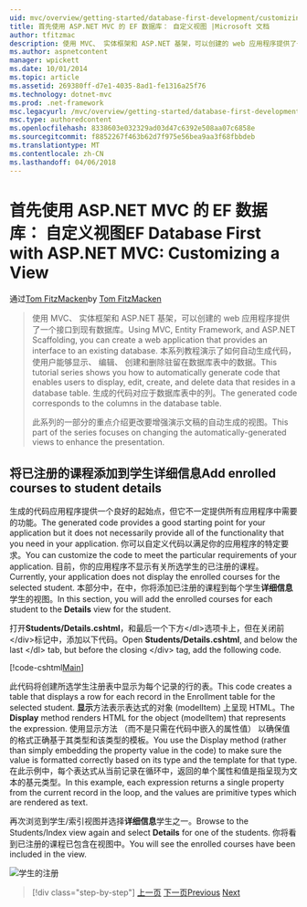 ```yaml
---
uid: mvc/overview/getting-started/database-first-development/customizing-a-view
title: 首先使用 ASP.NET MVC 的 EF 数据库： 自定义视图 |Microsoft 文档
author: tfitzmac
description: 使用 MVC、 实体框架和 ASP.NET 基架，可以创建的 web 应用程序提供了一个接口到现有数据库。 此教程系列...
ms.author: aspnetcontent
manager: wpickett
ms.date: 10/01/2014
ms.topic: article
ms.assetid: 269380ff-d7e1-4035-8ad1-fe1316a25f76
ms.technology: dotnet-mvc
ms.prod: .net-framework
msc.legacyurl: /mvc/overview/getting-started/database-first-development/customizing-a-view
msc.type: authoredcontent
ms.openlocfilehash: 8338603e032329ad03d47c6392e508aa07c6858e
ms.sourcegitcommit: f8852267f463b62d7f975e56bea9aa3f68fbbdeb
ms.translationtype: MT
ms.contentlocale: zh-CN
ms.lasthandoff: 04/06/2018
---
```

<a name="ef-database-first-with-aspnet-mvc-customizing-a-view"></a><span data-ttu-id="ac27d-104">首先使用 ASP.NET MVC 的 EF 数据库： 自定义视图</span><span class="sxs-lookup"><span data-stu-id="ac27d-104">EF Database First with ASP.NET MVC: Customizing a View</span></span>
====================
<span data-ttu-id="ac27d-105">通过[Tom FitzMacken](https://github.com/tfitzmac)</span><span class="sxs-lookup"><span data-stu-id="ac27d-105">by [Tom FitzMacken](https://github.com/tfitzmac)</span></span>

> <span data-ttu-id="ac27d-106">使用 MVC、 实体框架和 ASP.NET 基架，可以创建的 web 应用程序提供了一个接口到现有数据库。</span><span class="sxs-lookup"><span data-stu-id="ac27d-106">Using MVC, Entity Framework, and ASP.NET Scaffolding, you can create a web application that provides an interface to an existing database.</span></span> <span data-ttu-id="ac27d-107">本系列教程演示了如何自动生成代码，使用户能够显示、 编辑、 创建和删除驻留在数据库表中的数据。</span><span class="sxs-lookup"><span data-stu-id="ac27d-107">This tutorial series shows you how to automatically generate code that enables users to display, edit, create, and delete data that resides in a database table.</span></span> <span data-ttu-id="ac27d-108">生成的代码对应于数据库表中的列。</span><span class="sxs-lookup"><span data-stu-id="ac27d-108">The generated code corresponds to the columns in the database table.</span></span>
> 
> <span data-ttu-id="ac27d-109">此系列的一部分的重点介绍更改要增强演示文稿的自动生成的视图。</span><span class="sxs-lookup"><span data-stu-id="ac27d-109">This part of the series focuses on changing the automatically-generated views to enhance the presentation.</span></span>


## <a name="add-enrolled-courses-to-student-details"></a><span data-ttu-id="ac27d-110">将已注册的课程添加到学生详细信息</span><span class="sxs-lookup"><span data-stu-id="ac27d-110">Add enrolled courses to student details</span></span>

<span data-ttu-id="ac27d-111">生成的代码应用程序提供一个良好的起始点，但它不一定提供所有应用程序中需要的功能。</span><span class="sxs-lookup"><span data-stu-id="ac27d-111">The generated code provides a good starting point for your application but it does not necessarily provide all of the functionality that you need in your application.</span></span> <span data-ttu-id="ac27d-112">你可以自定义代码以满足你的应用程序的特定要求。</span><span class="sxs-lookup"><span data-stu-id="ac27d-112">You can customize the code to meet the particular requirements of your application.</span></span> <span data-ttu-id="ac27d-113">目前，你的应用程序不显示有关所选学生的已注册的课程。</span><span class="sxs-lookup"><span data-stu-id="ac27d-113">Currently, your application does not display the enrolled courses for the selected student.</span></span> <span data-ttu-id="ac27d-114">本部分中，在中，你将添加已注册的课程到每个学生**详细信息**学生的视图。</span><span class="sxs-lookup"><span data-stu-id="ac27d-114">In this section, you will add the enrolled courses for each student to the **Details** view for the student.</span></span>

<span data-ttu-id="ac27d-115">打开**Students/Details.cshtml**，和最后一个下方&lt;/dl&gt;选项卡上，但在关闭前&lt;/div&gt;标记中，添加以下代码。</span><span class="sxs-lookup"><span data-stu-id="ac27d-115">Open **Students/Details.cshtml**, and below the last &lt;/dl&gt; tab, but before the closing &lt;/div&gt; tag, add the following code.</span></span>

[!code-cshtml[Main](customizing-a-view/samples/sample1.cshtml)]

<span data-ttu-id="ac27d-116">此代码将创建所选学生注册表中显示为每个记录的行的表。</span><span class="sxs-lookup"><span data-stu-id="ac27d-116">This code creates a table that displays a row for each record in the Enrollment table for the selected student.</span></span> <span data-ttu-id="ac27d-117">**显示**方法表示表达式的对象 (modelItem) 上呈现 HTML。</span><span class="sxs-lookup"><span data-stu-id="ac27d-117">The **Display** method renders HTML for the object (modelItem) that represents the expression.</span></span> <span data-ttu-id="ac27d-118">使用显示方法 （而不是只需在代码中嵌入的属性值） 以确保值的格式正确基于其类型和该类型的模板。</span><span class="sxs-lookup"><span data-stu-id="ac27d-118">You use the Display method (rather than simply embedding the property value in the code) to make sure the value is formatted correctly based on its type and the template for that type.</span></span> <span data-ttu-id="ac27d-119">在此示例中，每个表达式从当前记录在循环中，返回的单个属性和值是指呈现为文本的基元类型。</span><span class="sxs-lookup"><span data-stu-id="ac27d-119">In this example, each expression returns a single property from the current record in the loop, and the values are primitive types which are rendered as text.</span></span>

<span data-ttu-id="ac27d-120">再次浏览到学生/索引视图并选择**详细信息**学生之一。</span><span class="sxs-lookup"><span data-stu-id="ac27d-120">Browse to the Students/Index view again and select **Details** for one of the students.</span></span> <span data-ttu-id="ac27d-121">你将看到已注册的课程已包含在视图中。</span><span class="sxs-lookup"><span data-stu-id="ac27d-121">You will see the enrolled courses have been included in the view.</span></span>

![学生的注册](customizing-a-view/_static/image1.png)

> [!div class="step-by-step"]
> <span data-ttu-id="ac27d-123">[上一页](changing-the-database.md)
> [下一页](enhancing-data-validation.md)</span><span class="sxs-lookup"><span data-stu-id="ac27d-123">[Previous](changing-the-database.md)
[Next](enhancing-data-validation.md)</span></span>
